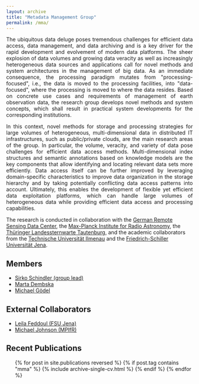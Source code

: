```yaml
---
layout: archive
title: "Metadata Management Group"
permalink: /mma/
---
```

<p align="justify">
The ubiquitous data deluge poses tremendous challenges for efficient data access, data management, and data archiving and is a key driver for the rapid development and evolvement of modern data platforms.  The sheer explosion of data volumes and growing data veracity as well as increasingly heterogeneous data sources and applications call for novel methods and system architectures in the management of big data. As an immediate consequence, the processing paradigm mutates from "processing-focused", i.e., the data is moved to the processing facilities, into "data-focused", where the processing is moved to where the data resides. Based on concrete use cases and requirements of management of earth observation data, the research group develops novel methods and system concepts, which shall result in practical system developments for the corresponding institutions.</p>

<p align="justify">
In this context, novel methods for storage and processing strategies for large volumes of heterogeneous, multi-dimensional data in distributed IT infrastructures, such as public/private clouds, are the main research areas of the group. In particular, the volume, veracity, and variety of data pose challenges for efficient data access methods. Multi-dimensional index structures and semantic annotations based on knowledge models are the key components that allow identifying and locating relevant data sets more efficiently. Data access itself can be further improved by leveraging domain-specific characteristics to improve data organization in the storage hierarchy and by taking potentially conflicting data access patterns into account. Ultimately, this enables the development of flexible yet efficient data exploitation platforms, which can handle large volumes of heterogeneous data while providing efficient data access and processing capabilities.</p>

The research is conducted in collaboration with the [German Remote Sensing Data Center](https://www.dlr.de/eoc/en/desktopdefault.aspx/tabid-5278/8856_read-15911/), the [Max-Planck Institute for Radio Astronomy](https://www.mpifr-bonn.mpg.de/2169/en), the [Thüringer Landessternwarte Tautenburg](http://www.tls-tautenburg.de/TLS/index.php?id=2&L=1), and the academic collaborators from the [Technische Universität Ilmenau](https://www.tu-ilmenau.de/dbis/) and the [Friedrich-Schiller Universität Jena](http://fusion.cs.uni-jena.de/fusion/).

## Members

* [Sirko Schindler (group lead)](https://marcusparadies.github.io/mma/members/~schindler/)
* [Marta Dembska](https://marcusparadies.github.io/mma/members/~dembska/)
* [Michael Gödel](https://marcusparadies.github.io/mma/members/~goedel/)

## External Collaborators

* [Leila Feddoul (FSU Jena)](https://marcusparadies.github.io/mma/members/~feddoul/)
* [Michael Johnson (MPIfR)](https://marcusparadies.github.io/mma/members/~johnson/)

## Recent Publications
  <ul>{% for post in site.publications reversed %}
    {% if post.tag contains "mma" %}
      {% include archive-single-cv.html %}
    {% endif %}
  {% endfor %}</ul>
